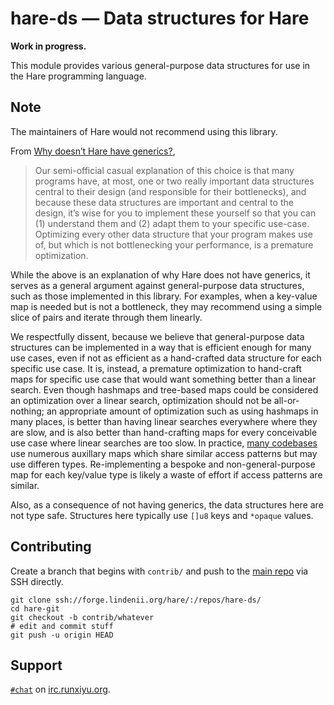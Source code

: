 # hare-ds — Data structures for Hare

**Work in progress.**

This module provides various general-purpose data structures for use in the
Hare programming language.

## Note

The maintainers of Hare would not recommend using this library.

From [Why doesn’t Hare have generics?](https://harelang.org/documentation/faq.html#why-doesn-t-hare-have-generics),

> Our semi-official casual explanation of this choice is that many programs
> have, at most, one or two really important data structures central to their
> design (and responsible for their bottlenecks), and because these data
> structures are important and central to the design, it’s wise for you to
> implement these yourself so that you can (1) understand them and (2) adapt
> them to your specific use-case. Optimizing every other data structure that
> your program makes use of, but which is not bottlenecking your performance,
> is a premature optimization.

While the above is an explanation of why Hare does not have generics, it serves
as a general argument against general-purpose data structures, such as those
implemented in this library. For examples, when a key-value map is needed but
is not a bottleneck, they may recommend using a simple slice of pairs and
iterate through them linearly.

We respectfully dissent, because we believe that general-purpose data
structures can be implemented in a way that is efficient enough for many use
cases, even if not as efficient as a hand-crafted data structure for each
specific use case. It is, instead, a premature optimization to hand-craft maps
for specific use case that would want something better than a linear search.
Even though hashmaps and tree-based maps could be considered an optimization
over a linear search, optimization should not be all-or-nothing; an appropriate
amount of optimization such as using hashmaps in many places, is better than
having linear searches everywhere where they are slow, and is also better than
hand-crafting maps for every conceivable use case where linear searches are too
slow. In practice,
[many codebases](https://paste.sr.ht/~runxiyu/a0b49d84a3c9f3b35a05dd60993a3cd9d185bfff)
use numerous auxillary maps which share similar access patterns but may use
differen types. Re-implementing a bespoke and non-general-purpose map for each
key/value type is likely a waste of effort if access patterns are similar.

Also, as a consequence of not having generics, the data structures here are not
type safe. Structures here typically use `[]u8` keys and `*opaque` values.

## Contributing

Create a branch that begins with `contrib/` and push to the
[main repo](https://forge.lindenii.org/hare/-/repos/hare-ds/)
via SSH directly.

```
git clone ssh://forge.lindenii.org/hare/:/repos/hare-ds/
cd hare-git
git checkout -b contrib/whatever
# edit and commit stuff
git push -u origin HEAD
```

## Support

[`#chat`](https://webirc.runxiyu.org/kiwiirc/#chat)
on
[irc.runxiyu.org](https://irc.runxiyu.org/).

